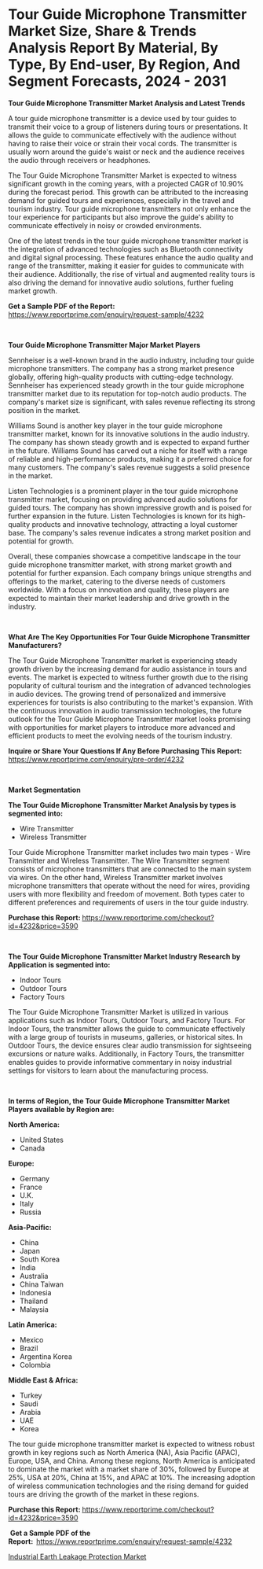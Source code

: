<p><h1>Tour Guide Microphone Transmitter Market Size, Share & Trends Analysis Report By Material, By Type, By End-user, By Region, And Segment Forecasts, 2024 - 2031</h1></p><p><strong>Tour Guide Microphone Transmitter Market Analysis and Latest Trends</strong></p>
<p><p>A tour guide microphone transmitter is a device used by tour guides to transmit their voice to a group of listeners during tours or presentations. It allows the guide to communicate effectively with the audience without having to raise their voice or strain their vocal cords. The transmitter is usually worn around the guide's waist or neck and the audience receives the audio through receivers or headphones.</p><p>The Tour Guide Microphone Transmitter Market is expected to witness significant growth in the coming years, with a projected CAGR of 10.90% during the forecast period. This growth can be attributed to the increasing demand for guided tours and experiences, especially in the travel and tourism industry. Tour guide microphone transmitters not only enhance the tour experience for participants but also improve the guide's ability to communicate effectively in noisy or crowded environments.</p><p>One of the latest trends in the tour guide microphone transmitter market is the integration of advanced technologies such as Bluetooth connectivity and digital signal processing. These features enhance the audio quality and range of the transmitter, making it easier for guides to communicate with their audience. Additionally, the rise of virtual and augmented reality tours is also driving the demand for innovative audio solutions, further fueling market growth.</p></p>
<p><strong>Get a Sample PDF of the Report:&nbsp;</strong> <a href="https://www.reportprime.com/enquiry/request-sample/4232">https://www.reportprime.com/enquiry/request-sample/4232</a></p>
<p>&nbsp;</p>
<p><strong>Tour Guide Microphone Transmitter Major Market Players</strong></p>
<p><p>Sennheiser is a well-known brand in the audio industry, including tour guide microphone transmitters. The company has a strong market presence globally, offering high-quality products with cutting-edge technology. Sennheiser has experienced steady growth in the tour guide microphone transmitter market due to its reputation for top-notch audio products. The company's market size is significant, with sales revenue reflecting its strong position in the market.</p><p>Williams Sound is another key player in the tour guide microphone transmitter market, known for its innovative solutions in the audio industry. The company has shown steady growth and is expected to expand further in the future. Williams Sound has carved out a niche for itself with a range of reliable and high-performance products, making it a preferred choice for many customers. The company's sales revenue suggests a solid presence in the market.</p><p>Listen Technologies is a prominent player in the tour guide microphone transmitter market, focusing on providing advanced audio solutions for guided tours. The company has shown impressive growth and is poised for further expansion in the future. Listen Technologies is known for its high-quality products and innovative technology, attracting a loyal customer base. The company's sales revenue indicates a strong market position and potential for growth.</p><p>Overall, these companies showcase a competitive landscape in the tour guide microphone transmitter market, with strong market growth and potential for further expansion. Each company brings unique strengths and offerings to the market, catering to the diverse needs of customers worldwide. With a focus on innovation and quality, these players are expected to maintain their market leadership and drive growth in the industry.</p></p>
<p>&nbsp;</p>
<p><strong>What Are The Key Opportunities For Tour Guide Microphone Transmitter Manufacturers?</strong></p>
<p><p>The Tour Guide Microphone Transmitter market is experiencing steady growth driven by the increasing demand for audio assistance in tours and events. The market is expected to witness further growth due to the rising popularity of cultural tourism and the integration of advanced technologies in audio devices. The growing trend of personalized and immersive experiences for tourists is also contributing to the market's expansion. With the continuous innovation in audio transmission technologies, the future outlook for the Tour Guide Microphone Transmitter market looks promising with opportunities for market players to introduce more advanced and efficient products to meet the evolving needs of the tourism industry.</p></p>
<p><strong>Inquire or Share Your Questions If Any Before Purchasing This Report:</strong> <a href="https://www.reportprime.com/enquiry/pre-order/4232">https://www.reportprime.com/enquiry/pre-order/4232</a></p>
<p>&nbsp;</p>
<p><strong>Market Segmentation</strong></p>
<p><strong>The Tour Guide Microphone Transmitter Market Analysis by types is segmented into:</strong></p>
<p><ul><li>Wire Transmitter</li><li>Wireless Transmitter</li></ul></p>
<p><p>Tour Guide Microphone Transmitter market includes two main types - Wire Transmitter and Wireless Transmitter. The Wire Transmitter segment consists of microphone transmitters that are connected to the main system via wires. On the other hand, Wireless Transmitter market involves microphone transmitters that operate without the need for wires, providing users with more flexibility and freedom of movement. Both types cater to different preferences and requirements of users in the tour guide industry.</p></p>
<p><strong>Purchase this Report:&nbsp;</strong><a href="https://www.reportprime.com/checkout?id=4232&price=3590">https://www.reportprime.com/checkout?id=4232&price=3590</a></p>
<p>&nbsp;</p>
<p><strong>The Tour Guide Microphone Transmitter Market Industry Research by Application is segmented into:</strong></p>
<p><ul><li>Indoor Tours</li><li>Outdoor Tours</li><li>Factory Tours</li></ul></p>
<p><p>The Tour Guide Microphone Transmitter Market is utilized in various applications such as Indoor Tours, Outdoor Tours, and Factory Tours. For Indoor Tours, the transmitter allows the guide to communicate effectively with a large group of tourists in museums, galleries, or historical sites. In Outdoor Tours, the device ensures clear audio transmission for sightseeing excursions or nature walks. Additionally, in Factory Tours, the transmitter enables guides to provide informative commentary in noisy industrial settings for visitors to learn about the manufacturing process.</p></p>
<p>&nbsp;</p>
<p><strong>In terms of Region, the Tour Guide Microphone Transmitter Market Players available by Region are:</strong></p>
<p>
    <p> <strong> North America: </strong>
        <ul>
            <li>United States</li>
            <li>Canada</li>
        </ul>
        </p> 
    <p> <strong> Europe: </strong>
        <ul>
            <li>Germany</li>
            <li>France</li>
            <li>U.K.</li>
            <li>Italy</li>
            <li>Russia</li>
        </ul>
        </p> 
    <p> <strong> Asia-Pacific: </strong>
        <ul>
            <li>China</li>
            <li>Japan</li>
            <li>South Korea</li>
            <li>India</li>
            <li>Australia</li>
            <li>China Taiwan</li>
            <li>Indonesia</li>
            <li>Thailand</li>
            <li>Malaysia</li>
        </ul>
        </p> 
    <p> <strong> Latin America: </strong>
        <ul>
            <li>Mexico</li>
            <li>Brazil</li>
            <li>Argentina Korea</li>
            <li>Colombia</li>
        </ul>
        </p> 
    <p> <strong> Middle East & Africa: </strong>
        <ul>
            <li>Turkey</li>
            <li>Saudi</li>
            <li>Arabia</li>
            <li>UAE</li>
            <li>Korea</li>
        </ul>
    </p>
    </p>
<p><p>The tour guide microphone transmitter market is expected to witness robust growth in key regions such as North America (NA), Asia Pacific (APAC), Europe, USA, and China. Among these regions, North America is anticipated to dominate the market with a market share of 30%, followed by Europe at 25%, USA at 20%, China at 15%, and APAC at 10%. The increasing adoption of wireless communication technologies and the rising demand for guided tours are driving the growth of the market in these regions.</p></p>
<p><strong>Purchase this Report: </strong><a href="https://www.reportprime.com/checkout?id=4232&price=3590">https://www.reportprime.com/checkout?id=4232&price=3590</a></p>
<p>&nbsp;<strong>Get a Sample PDF of the Report:&nbsp;&nbsp;</strong><a href="https://www.reportprime.com/enquiry/request-sample/4232">https://www.reportprime.com/enquiry/request-sample/4232</a></p>
<p><strong></strong></p>
<p><p><a href="https://github.com/ashepherd82/Market-Research-Report-List-4/blob/main/industrial-earth-leakage-protection-market.md">Industrial Earth Leakage Protection Market</a></p></p>